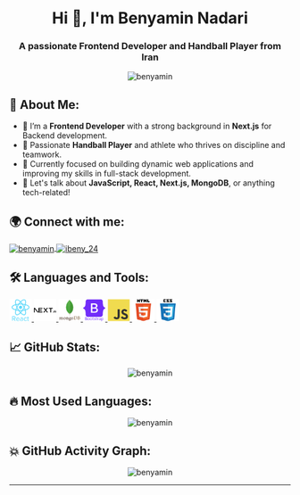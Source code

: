 <h1 align="center">Hi 👋, I'm Benyamin Nadari</h1>
<h3 align="center">A passionate Frontend Developer and Handball Player from Iran</h3>

<p align="center">
  <img src="https://komarev.com/ghpvc/?username=benyamin&label=Profile%20Views&color=0e75b6&style=flat" alt="benyamin" />
</p>

## 🚀 About Me:
- 🎯 I’m a **Frontend Developer** with a strong background in **Next.js** for Backend development.
- 🏅 Passionate **Handball Player** and athlete who thrives on discipline and teamwork.
- 🔧 Currently focused on building dynamic web applications and improving my skills in full-stack development.
- 💬 Let's talk about **JavaScript, React, Next.js, MongoDB**, or anything tech-related!

## 🌍 Connect with me:
<p align="left">
  <a href="https://www.linkedin.com/in/benyamin-nadari" target="blank">
    <img align="center" src="https://upload.wikimedia.org/wikipedia/commons/0/0e/LinkedIn_Logo_2023.png" alt="benyamin" height="30" width="40" />
  </a>
  <a href="https://instagram.com/ibeny_24" target="blank">
    <img align="center" src="https://raw.githubusercontent.com/rahuldkjain/github-profile-readme-generator/master/src/images/icons/Social/instagram.svg" alt="ibeny_24" height="30" width="40" />
  </a>
</p>

## 🛠 Languages and Tools:
<p align="left">
  <a href="https://reactjs.org/" target="_blank" rel="noreferrer">
    <img src="https://raw.githubusercontent.com/devicons/devicon/master/icons/react/react-original-wordmark.svg" alt="react" width="40" height="40"/>
  </a>
  <a href="https://nextjs.org/" target="_blank" rel="noreferrer">
    <img src="https://raw.githubusercontent.com/devicons/devicon/master/icons/nextjs/nextjs-original-wordmark.svg" alt="nextjs" width="40" height="40"/>
  </a>
  <a href="https://www.mongodb.com/" target="_blank" rel="noreferrer">
    <img src="https://raw.githubusercontent.com/devicons/devicon/master/icons/mongodb/mongodb-original-wordmark.svg" alt="mongodb" width="40" height="40"/>
  </a>
  <a href="https://getbootstrap.com" target="_blank" rel="noreferrer">
    <img src="https://raw.githubusercontent.com/devicons/devicon/master/icons/bootstrap/bootstrap-plain-wordmark.svg" alt="bootstrap" width="40" height="40"/>
  </a>
  <a href="https://developer.mozilla.org/en-US/docs/Web/JavaScript" target="_blank" rel="noreferrer">
    <img src="https://raw.githubusercontent.com/devicons/devicon/master/icons/javascript/javascript-original.svg" alt="javascript" width="40" height="40"/>
  </a>
  <a href="https://www.w3.org/html/" target="_blank" rel="noreferrer">
    <img src="https://raw.githubusercontent.com/devicons/devicon/master/icons/html5/html5-original-wordmark.svg" alt="html5" width="40" height="40"/>
  </a>
  <a href="https://www.w3schools.com/css/" target="_blank" rel="noreferrer">
    <img src="https://raw.githubusercontent.com/devicons/devicon/master/icons/css3/css3-original-wordmark.svg" alt="css3" width="40" height="40"/>
  </a>
</p>

## 📈 GitHub Stats:
<p align="center">
  <img src="https://github-readme-stats.vercel.app/api?username=benyamin&show_icons=true&theme=radical" alt="benyamin" />
</p>

## 🔥 Most Used Languages:
<p align="center">
  <img src="https://github-readme-stats.vercel.app/api/top-langs/?username=benyamin&layout=compact&theme=radical" alt="benyamin" />
</p>

## 💥 GitHub Activity Graph:
<p align="center">
  <img src="https://github-readme-activity-graph.cyclic.app/graph?username=benyamin&theme=react-dark" alt="benyamin" />
</p>

---
